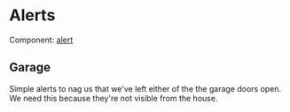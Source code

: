 # Alerts

Component: [alert](https://home-assistant.io/components/alert/)

## Garage

Simple alerts to nag us that we've left either of the the garage doors open. We need this because they're not visible from the house.
